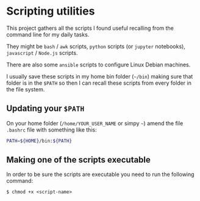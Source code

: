 # Scripting utilities

This project gathers all the scripts I found useful recalling from the command line for my daily tasks.

They might be `bash` / `awk` scripts, `python` scripts (or `jupyter` notebooks), `javascript` / `Node.js` scripts.

There are also some `ansible` scripts to configure Linux Debian machines.

I usually save these scripts in my home bin folder (`~/bin`) making sure that folder is in the `$PATH` so then I can recall these scripts from every folder
in the file system.

## Updating your `$PATH`
On your home folder (`/home/YOUR_USER_NAME` or simpy `~`)  amend the file `.bashrc` file with something like this:
```sh
PATH=${HOME}/bin:${PATH}
```
## Making one of the scripts executable
In order to be sure the scripts are executable you need to run the following command:
```shell
$ chmod +x <script-name>
```

